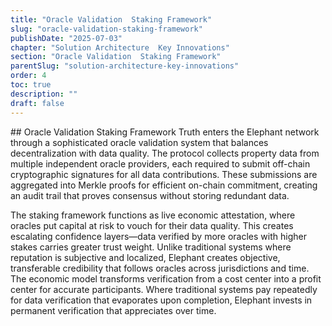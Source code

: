 ```yaml
---
title: "Oracle Validation  Staking Framework"
slug: "oracle-validation-staking-framework"
publishDate: "2025-07-03"
chapter: "Solution Architecture  Key Innovations"
section: "Oracle Validation  Staking Framework"
parentSlug: "solution-architecture-key-innovations"
order: 4
toc: true
description: ""
draft: false
---
```


\## Oracle Validation Staking Framework Truth enters the Elephant
network through a sophisticated oracle validation system that balances
decentralization with data quality. The protocol collects property data
from multiple independent oracle providers, each required to submit
off-chain cryptographic signatures for all data contributions. These
submissions are aggregated into Merkle proofs for efficient on-chain
commitment, creating an audit trail that proves consensus without
storing redundant data.

The staking framework functions as live economic attestation, where
oracles put capital at risk to vouch for their data quality. This
creates escalating confidence layers—data verified by more oracles with
higher stakes carries greater trust weight. Unlike traditional systems
where reputation is subjective and localized, Elephant creates
objective, transferable credibility that follows oracles across
jurisdictions and time. The economic model transforms verification from
a cost center into a profit center for accurate participants. Where
traditional systems pay repeatedly for data verification that evaporates
upon completion, Elephant invests in permanent verification that
appreciates over time.
